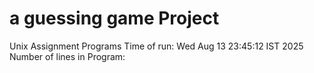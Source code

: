 # a guessing game Project
Unix Assignment Programs
Time of run: Wed Aug 13 23:45:12 IST 2025
Number of lines in Program:
